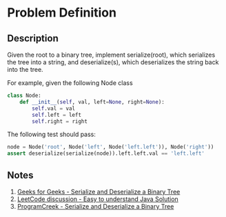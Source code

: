 # Problem Definition

## Description

Given the root to a binary tree, implement serialize(root), which serializes the tree into a string, and deserialize(s), which deserializes the string back into the tree.

For example, given the following Node class

```python
class Node:
    def __init__(self, val, left=None, right=None):
        self.val = val
        self.left = left
        self.right = right
```

The following test should pass:

```python
node = Node('root', Node('left', Node('left.left')), Node('right'))
assert deserialize(serialize(node)).left.left.val == 'left.left'
```

## Notes

1. [Geeks for Geeks - Serialize and Deserialize a Binary Tree](https://www.geeksforgeeks.org/serialize-deserialize-binary-tree/)
1. [LeetCode discussion - Easy to understand Java Solution](https://leetcode.com/problems/serialize-and-deserialize-binary-tree/discuss/74253/Easy-to-understand-Java-Solution)
1. [ProgramCreek - Serialize and Deserialize a Binary Tree](https://www.programcreek.com/2014/05/leetcode-serialize-and-deserialize-binary-tree-java/)